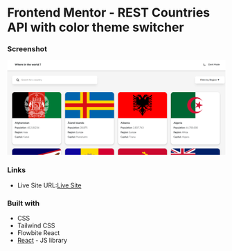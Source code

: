 
# Frontend Mentor - REST Countries API with color theme switcher


### Screenshot

![](/public/img.png)

### Links
- Live Site URL:[Live Site](https://landingpage-one-rho.vercel.app/)

### Built with
- CSS
- Tailwind CSS
- Flowbite React
- [React](https://reactjs.org/) - JS library









